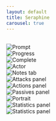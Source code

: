 ```yaml
---
layout: default
title: Seraphine
carousel: true
---
```


<div class="swiper" style="width:100%;max-width:600px;margin:2rem auto;">
  <div class="swiper-wrapper">
    <div class="swiper-slide">
      <img src="../images/seraphine/02-prompt.png" alt="Prompt">
    </div>
    <div class="swiper-slide">
      <img src="../images/seraphine/04-progress.png" alt="Progress">
    </div>
    <div class="swiper-slide">
      <img src="../images/seraphine/05-complete.png" alt="Complete">
    </div>
    <div class="swiper-slide">
      <img src="../images/seraphine/06-actor.png" alt="Actor">
    </div>
    <div class="swiper-slide">
      <img src="../images/seraphine/07-notes.png" alt="Notes tab">
    </div>
    <div class="swiper-slide">
      <img src="../images/seraphine/08-attacks.png" alt="Attacks panel">
    </div>
    <div class="swiper-slide">
      <img src="../images/seraphine/09-actions.png" alt="Actions panel">
    </div>
    <div class="swiper-slide">
      <img src="../images/seraphine/10-passives.png" alt="Passives panel">
    </div>
    <div class="swiper-slide">
      <img src="../images/seraphine/11-portrait.png" alt="Portrait">
    </div>
    <div class="swiper-slide">
      <img src="../images/seraphine/12-statistics.png" alt="Statistics panel">
    </div>
    <div class="swiper-slide">
      <img src="../images/seraphine/13-statistics.png" alt="Statistics panel">
    </div>
    <!-- add more .swiper-slide blocks as needed -->
  </div>

  <!-- Navigation buttons -->
  <div class="swiper-button-prev"></div>
  <div class="swiper-button-next"></div>

  <!-- Pagination dots -->
  <div class="swiper-pagination"></div>
</div>
